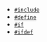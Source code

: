* [`#include`](/preprocessor/include.md)
* [`#define`](/preprocessor/define.md)
* [`#if`](/preprocessor/if.md)
* [`#ifdef`](/preprocessor/ifdef.md)